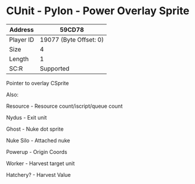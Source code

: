 
#  CUnit - Pylon - Power Overlay Sprite
Address   | 59CD78
----------|-------------
Player ID | 19077 (Byte Offset: 0)
Size 	  | 4
Length 	  | 1
SC:R      | Supported

Pointer to overlay CSprite

Also:
Resource - Resource count/iscript/queue count
Nydus - Exit unit
Ghost - Nuke dot sprite
Nuke Silo - Attached nuke
Powerup - Origin Coords
Worker - Harvest target unit
Hatchery? - Harvest Value

